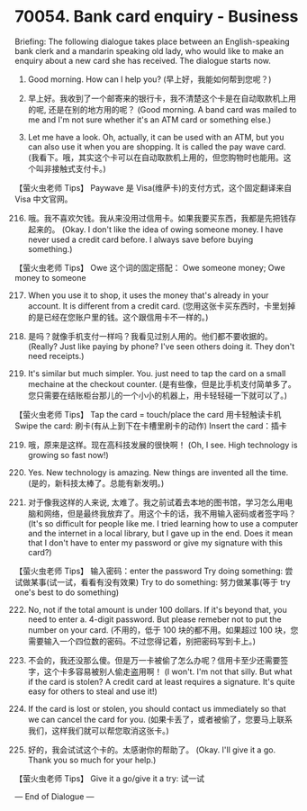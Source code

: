 # 70054. Bank card enquiry - Business

Briefing: The following dialogue takes place between an English-speaking bank clerk and a mandarin speaking old lady, who would like to make an enquiry about a new card she has received. The dialogue starts now.

1. Good morning. How can I help you?
(早上好，我能如何帮到您呢？)

214. 早上好。我收到了一个邮寄来的银行卡，我不清楚这个卡是在自动取款机上用的呢, 还是在别的地方用的呢？
(Good morning. A band card was mailed to me and I'm not sure whether it's an ATM card or something else.)

215. Let me have a look. Oh, actually, it can be used with an ATM, but you can also use it when you are shopping. It is called the pay wave card.
(我看下。哦，其实这个卡可以在自动取款机上用的，但您购物时也能用。这个叫非接触式支付卡。)

【萤火虫老师 Tips】
Paywave 是 Visa(维萨卡)的支付方式，这个固定翻译来自 Visa 中文官网。

216. 哦。我不喜欢欠钱。我从来没用过信用卡。如果我要买东西，我都是先把钱存起来的。
(Okay. I don't like the idea of owing someone money. I have never used a credit card before. I always save before buying something.)

【萤火虫老师 Tips】
Owe 这个词的固定搭配：
Owe someone money;
Owe money to someone

217. When you use it to shop, it uses the money that's already in your account. It is different from a credit card.
(您用这张卡买东西时，卡里划掉的是已经在您账户里的钱。这个跟信用卡不一样的。)

218. 是吗？就像手机支付一样吗？我看见过别人用的。他们都不要收据的。
(Really? Just like paying by phone? I've seen others doing it. They don't need receipts.)

7. It's similar but much simpler. You. just need to tap the card on a small mechaine at the checkout counter.
(是有些像，但是比手机支付简单多了。您只需要在结账柜台那儿的一个小小的机器上，用卡轻轻碰一下就可以了。)

【萤火虫老师 Tips】
Tap the card = touch/place the card 用卡轻触读卡机  Swipe the card: 刷卡(有从上到下在卡槽里刷卡的动作)
Insert the card：插卡

219. 哦，原来是这样。现在高科技发展的很快啊！
(Oh, I see. High technology is growing so fast now!)

220. Yes. New technology is amazing. New things are invented all the time.
(是的，新科技太棒了。总能有新发明。)

221. 对于像我这样的人来说, 太难了。我之前试着去本地的图书馆，学习怎么用电脑和网络，但是最终我放弃了。用这个卡的话，我不用输入密码或者签字吗？
(It's so difficult for people like me. I tried learning how to use a computer and the internet in a local library, but I gave up in the end. Does it mean that I don't have to enter my password or give my signature with this card?)

【萤火虫老师 Tips】
输入密码：enter the password
Try doing something: 尝试做某事(试一试，看看有没有效果)
Try to do something: 努力做某事(等于 try one's best to do something)

222. No, not if the total amount is under 100 dollars. If it's beyond that, you need to enter a. 4-digit password. But please remeber not to put the number on your card.
(不用的，低于 100 块的都不用。如果超过 100 块，您需要输入一个四位数的密码。不过您得记着，别把密码写到卡上。)

223. 不会的，我还没那么傻。但是万一卡被偷了怎么办呢？信用卡至少还需要签字，这个卡多容易被别人偷走盗用啊！
(I won't. I'm not that silly. But what if the card is stolen? A credit card at least requires a signature. It's quite easy for others to steal and use it!)

224. If the card is lost or stolen, you should contact us immediately so that we can cancel the card for you.
(如果卡丢了，或者被偷了，您要马上联系我们，这样我们就可以帮您取消这张卡。)

14. 好的，我会试试这个卡的。太感谢你的帮助了。
(Okay. I'll give it a go. Thank you so much for your help.)

【萤火虫老师 Tips】
Give it a go/give it a try: 试一试

— End of Dialogue —